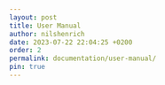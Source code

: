```yaml
---
layout: post
title: User Manual
author: nilshenrich
date: 2023-07-22 22:04:25 +0200
order: 2
permalink: documentation/user-manual/
pin: true
---
```

